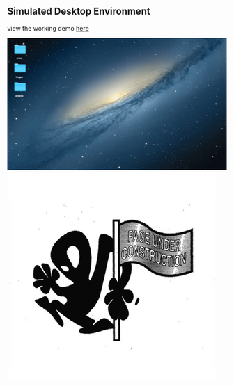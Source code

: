 ## Simulated Desktop Environment

view the working demo <a href="https://seanpierce.github.io/desktop/">here</a>

<img src="demo.gif">
<img src="construction.jpg">

